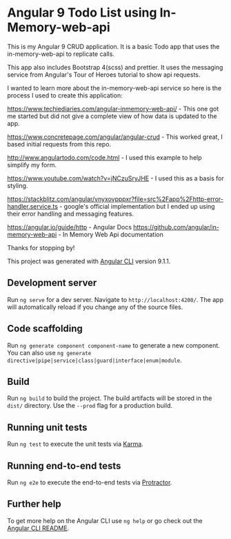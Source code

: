 # Angular 9 Todo List using In-Memory-web-api

This is my Angular 9 CRUD application.  It is a basic Todo app that uses the in-memory-web-api to replicate calls.  

This app also includes Bootstrap 4(scss) and prettier. It uses the messaging service from Angular's Tour of Heroes tutorial to show api requests.  

I wanted to learn more about the in-memory-web-api service so here is the process I used to create this application:

https://www.techiediaries.com/angular-inmemory-web-api/ - This one got me started but did not give a complete view of how data is updated to the app. 

https://www.concretepage.com/angular/angular-crud - This worked great, I based initial requests from this repo.

http://www.angulartodo.com/code.html  - I used this example to help simplify my form. 

https://www.youtube.com/watch?v=jNCzuSryJHE  - I used this as a basis for styling.  

https://stackblitz.com/angular/vnyxovpppxr?file=src%2Fapp%2Fhttp-error-handler.service.ts - google's official implementation but I ended up using their error handling and messaging features.

https://angular.io/guide/http - Angular Docs
https://github.com/angular/in-memory-web-api - In Memory Web Api documentation

Thanks for stopping by! 

This project was generated with [Angular CLI](https://github.com/angular/angular-cli) version 9.1.1.

## Development server

Run `ng serve` for a dev server. Navigate to `http://localhost:4200/`. The app will automatically reload if you change any of the source files.

## Code scaffolding

Run `ng generate component component-name` to generate a new component. You can also use `ng generate directive|pipe|service|class|guard|interface|enum|module`.

## Build

Run `ng build` to build the project. The build artifacts will be stored in the `dist/` directory. Use the `--prod` flag for a production build.

## Running unit tests

Run `ng test` to execute the unit tests via [Karma](https://karma-runner.github.io).

## Running end-to-end tests

Run `ng e2e` to execute the end-to-end tests via [Protractor](http://www.protractortest.org/).

## Further help

To get more help on the Angular CLI use `ng help` or go check out the [Angular CLI README](https://github.com/angular/angular-cli/blob/master/README.md).

